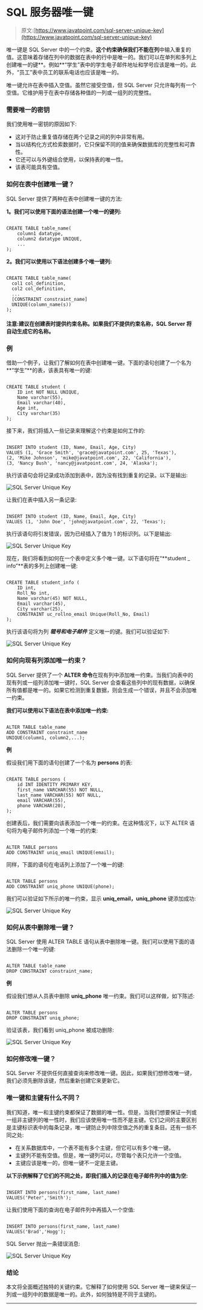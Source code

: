 # SQL 服务器唯一键

> 原文:[https://www.javatpoint.com/sql-server-unique-key](https://www.javatpoint.com/sql-server-unique-key)

唯一键是 SQL Server 中的一个约束。**这个约束确保我们不能在列**中输入重复的值。这意味着存储在列中的数据在表中的行中是唯一的。我们可以在单列和多列上创建唯一的键**。例如**“学生”表中的学生电子邮件地址和学号应该是唯一的。此外，“员工”表中员工的联系电话也应该是唯一的。

唯一键允许在表中插入空值。虽然它接受空值，但 SQL Server 只允许每列有一个空值。它维护用于在表中存储各种值的一列或一组列的完整性。

### 需要唯一的密钥

我们使用唯一密钥的原因如下:

*   这对于防止重复值存储在两个记录之间的列中非常有用。
*   当以结构化方式检索数据时，它只保留不同的值来确保数据库的完整性和可靠性。
*   它还可以与外键结合使用，以保持表的唯一性。
*   该表可能具有空值。

### 如何在表中创建唯一键？

SQL Server 提供了两种在表中创建唯一键的方法:

**1。我们可以使用下面的语法创建一个唯一的键列:**

```

CREATE TABLE table_name(  
    column1 datatype,  
    column2 datatype UNIQUE,  
    ...  
);  

```

**2。我们可以使用以下语法创建多个唯一键列:**

```

CREATE TABLE table_name(  
  col1 col_definition,  
  col2 col_definition,  
  ...  
  [CONSTRAINT constraint_name]  
  UNIQUE(column_name(s))  
);

```

#### 注意:建议在创建表时提供约束名称。如果我们不提供约束名称，SQL Server 将自动生成它的名称。

### **例**

借助一个例子，让我们了解如何在表中创建唯一键。下面的语句创建了一个名为**“学生”**的表，该表具有唯一的键:

```

CREATE TABLE student (  
    ID int NOT NULL UNIQUE,   
    Name varchar(55),   
    Email varchar(40),  
    Age int,   
    City varchar(35)  
); 

```

接下来，我们将插入一些记录来理解这个约束是如何工作的:

```

INSERT INTO student (ID, Name, Email, Age, City)  
VALUES (1, 'Grace Smith', 'grace@javatpoint.com', 25, 'Texas'),  
(2, 'Mike Johnson', 'mike@javatpoint.com', 22, 'California'),  
(3, 'Nancy Bush', 'nancy@javatpoint.com', 24, 'Alaska');

```

执行该语句会将记录成功添加到表中，因为没有找到重复的记录。以下是输出:

![SQL Server Unique Key](../Images/f2370f8b7375ca6debf7166b911944bd.png)

让我们在表中插入另一条记录:

```

INSERT INTO student (ID, Name, Email, Age, City)  
VALUES (1, 'John Doe', 'john@javatpoint.com', 22, 'Texas');

```

执行该语句将引发错误，因为已经插入了值为 1 的标识列。以下是输出:

![SQL Server Unique Key](../Images/cf822b8b9c7c6c08dd58ba182db9bb25.png)

现在，我们将看到如何在一个表中定义多个唯一键。以下语句将在“**student _ info”**表的多列上创建唯一键:

```

CREATE TABLE student_info (  
    ID int,   
    Roll_No int,  
    Name varchar(45) NOT NULL,   
    Email varchar(45),  
    City varchar(25),  
    CONSTRAINT uc_rollno_email Unique(Roll_No, Email)  
);

```

执行该语句将为列 ***辊号和电子邮件*** 定义唯一的键。我们可以验证如下:

![SQL Server Unique Key](../Images/72bbb6f350ed0173cfa3ea52e4014d30.png)

### 如何向现有列添加唯一约束？

SQL Server 提供了一个 **ALTER 命令**在现有列中添加唯一约束。当我们向表中的现有列或一组列添加唯一键时，SQL Server 会查看这些列中的现有数据，以确保所有值都是唯一的。如果它检测到重复数据，则会生成一个错误，并且不会添加唯一约束。

**我们可以使用以下语法在表中添加唯一约束:**

```

ALTER TABLE table_name
ADD CONSTRAINT constraint_name 
UNIQUE(column1, column2,...);

```

**例**

假设我们用下面的语句创建了一个名为 **persons** 的表:

```

CREATE TABLE persons (
    id INT IDENTITY PRIMARY KEY,
    first_name VARCHAR(55) NOT NULL,
    last_name VARCHAR(55) NOT NULL,
    email VARCHAR(55),
    phone VARCHAR(20),
); 

```

创建表后，我们需要向该表添加一个唯一的约束。在这种情况下，以下 ALTER 语句将为电子邮件列添加一个唯一的约束:

```

ALTER TABLE persons
ADD CONSTRAINT uniq_email UNIQUE(email); 

```

同样，下面的语句在电话列上添加了一个唯一的键:

```

ALTER TABLE persons
ADD CONSTRAINT uniq_phone UNIQUE(phone);

```

我们可以验证如下所示的唯一约束，显示 **uniq_email，uniq_phone** 键添加成功:

![SQL Server Unique Key](../Images/a192cdd23b1a840fd08d2656931fb6c7.png)

### 如何从表中删除唯一键？

SQL Server 使用 ALTER TABLE 语句从表中删除唯一键。我们可以使用下面的语法删除一个唯一的键:

```

ALTER TABLE table_name
DROP CONSTRAINT constraint_name;

```

**例**

假设我们想从人员表中删除 **uniq_phone** 唯一约束。我们可以这样做，如下陈述:

```

ALTER TABLE persons
DROP CONSTRAINT uniq_phone;

```

验证该表，我们看到 uniq_phone 被成功删除:

![SQL Server Unique Key](../Images/d9155aa4240c373814880d56285ff131.png)

### 如何修改唯一键？

SQL Server 不提供任何直接查询来修改唯一键。因此，如果我们想修改唯一键，我们必须先删除该键，然后重新创建它来更新它。

### 唯一键和主键有什么不同？

我们知道，唯一和主键约束都保证了数据的唯一性。但是，当我们想要保证一列或一组非主键列的唯一性时，我们应该使用唯一性而不是主键。它们之间的主要区别是主键标识表中的每条记录，唯一键防止列中除空值之外的重复条目。还有一些不同之处:

*   在关系数据库中，一个表不能有多个主键，但它可以有多个唯一键。
*   主键列不能有空值。但是，唯一键列可以，尽管每个表只允许一个空值。
*   主键应该是唯一的，但唯一键不一定是主键。

**以下示例解释了它们的不同之处，即我们插入的记录在电子邮件列中的值为空:**

```

INSERT INTO persons(first_name, last_name)
VALUES('Peter','Smith');

```

让我们使用下面的查询在电子邮件列中再插入一个空值:

```

INSERT INTO persons(first_name, last_name)
VALUES('Brad','Hogg');

```

SQL Server 抛出一条错误消息:

![SQL Server Unique Key](../Images/181f5d6b35ec463eef9eb877105beca3.png)

### 结论

本文将全面概述独特的关键约束。它解释了如何使用 SQL Server 唯一键来保证一列或一组列中的数据是唯一的。此外，如何独特是不同于主键的。

* * *